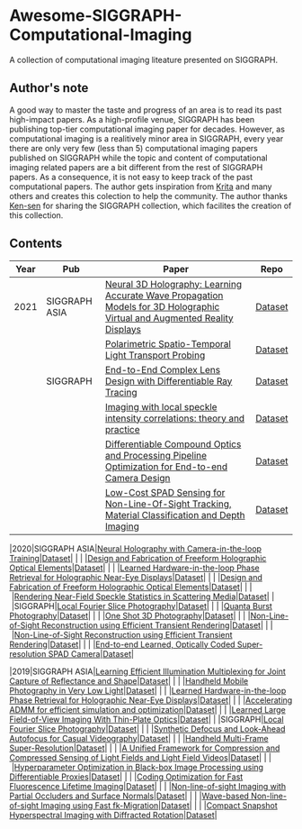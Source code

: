 # Awesome-SIGGRAPH-Computational-Imaging
A collection of computational imaging liteature presented on SIGGRAPH.

## Author's note
A good way to master the taste and progress of an area is to read its past high-impact papers. 
As a high-profile venue, SIGGRAPH has been publishing top-tier computational imaging paper for decades. However, as computational imaging is a realitively minor area in SIGGRAPH, every year there are only very few (less than 5) computational imaging papers published on SIGGRAPH while the topic and content of computational imaging related papers are a bit different from the rest of SIGGRAPH papers. As a consequence, it is not easy to keep track of the past computational papers. The author gets inspiration from [Krita](https://github.com/tkuri) and many others and creates this colection to help the community. The author thanks [Ken-sen](https://kesen.realtimerendering.com/) for sharing the SIGGRAPH collection, which facilites the creation of this collection. 

<!-- 
## Table of contents

- [Illumination Estimation (DL)](#illumination-estimation-dl)
- [Intrinsic Decomposition (non-DL)](#intrinsic-decomposition-non-dl)
- [Intrinsic Decomposition (DL)](#intrinsic-decomposition-dl)
- [Dataset](#dataset)
 -->

## Contents
<!-- ## Illumination Estimation (DL) -->
|Year|Pub|Paper|Repo|
|---|---|---|---|
|2021|SIGGRAPH ASIA|[Neural 3D Holography: Learning Accurate Wave Propagation Models for 3D Holographic Virtual and Augmented Reality Displays]()|[Dataset]()|
|&nbsp;|&nbsp;|[Polarimetric Spatio-Temporal Light Transport Probing]()|[Dataset]()|
|&nbsp;|SIGGRAPH|[End-to-End Complex Lens Design with Differentiable Ray Tracing]()|[Dataset]()|
|&nbsp;|&nbsp;|[Imaging with local speckle intensity correlations: theory and practice]()|[Dataset]()|
|&nbsp;|&nbsp;|[Differentiable Compound Optics and Processing Pipeline Optimization for End-to-end Camera Design]()|[Dataset]()|
|&nbsp;|&nbsp;|[Low-Cost SPAD Sensing for Non-Line-Of-Sight Tracking, Material Classification and Depth Imaging]()|[Dataset]()|

|2020|SIGGRAPH ASIA|[Neural Holography with Camera-in-the-loop Training]()|[Dataset]()|
|&nbsp;|&nbsp;|[Design and Fabrication of Freeform Holographic Optical Elements]()|[Dataset]()|
|&nbsp;|&nbsp;|[Learned Hardware-in-the-loop Phase Retrieval for Holographic Near-Eye Displays]()|[Dataset]()|
|&nbsp;|&nbsp;|[Design and Fabrication of Freeform Holographic Optical Elements]()|[Dataset]()|
|&nbsp;|&nbsp;|[Rendering Near-Field Speckle Statistics in Scattering Media]()|[Dataset]()|
|&nbsp;|SIGGRAPH|[Local Fourier Slice Photography]()|[Dataset]()|
|&nbsp;|&nbsp;|[Quanta Burst Photography]()|[Dataset]()|
|&nbsp;|&nbsp;|[One Shot 3D Photography]()|[Dataset]()|
|&nbsp;|&nbsp;|[Non-Line-of-Sight Reconstruction using Efficient Transient Rendering]()|[Dataset]()|
|&nbsp;|&nbsp;|[Non-Line-of-Sight Reconstruction using Efficient Transient Rendering]()|[Dataset]()|
|&nbsp;|&nbsp;|[End-to-end Learned, Optically Coded Super-resolution SPAD Camera]()|[Dataset]()|


|2019|SIGGRAPH ASIA|[Learning Efficient Illumination Multiplexing for Joint Capture of Reflectance and Shape]()|[Dataset]()|
|&nbsp;|&nbsp;|[Handheld Mobile Photography in Very Low Light]()|[Dataset]()|
|&nbsp;|&nbsp;|[Learned Hardware-in-the-loop Phase Retrieval for Holographic Near-Eye Displays]()|[Dataset]()|
|&nbsp;|&nbsp;|[Accelerating ADMM for efficient simulation and optimization]()|[Dataset]()|
|&nbsp;|&nbsp;|[Learned Large Field-of-View Imaging With Thin-Plate Optics]()|[Dataset]()|
|&nbsp;|SIGGRAPH|[Local Fourier Slice Photography]()|[Dataset]()|
|&nbsp;|&nbsp;|[Synthetic Defocus and Look-Ahead Autofocus for Casual Videography]()|[Dataset]()|
|&nbsp;|&nbsp;|[Handheld Multi-Frame Super-Resolution]()|[Dataset]()|
|&nbsp;|&nbsp;|[A Unified Framework for Compression and Compressed Sensing of Light Fields and Light Field Videos]()|[Dataset]()|
|&nbsp;|&nbsp;|[Hyperparameter Optimization in Black-box Image Processing using Differentiable Proxies]()|[Dataset]()|
|&nbsp;|&nbsp;|[Coding Optimization for Fast Fluorescence Lifetime Imaging]()|[Dataset]()|
|&nbsp;|&nbsp;|[Non-line-of-sight Imaging with Partial Occluders and Surface Normals]()|[Dataset]()|
|&nbsp;|&nbsp;|[Wave-based Non-line-of-sight Imaging using Fast fk-Migration]()|[Dataset]()|
|&nbsp;|&nbsp;|[Compact Snapshot Hyperspectral Imaging with Diffracted Rotation]()|[Dataset]()|


<!-- 

|2017|SIGGRAPH ASIA|[Learning to Predict Indoor Illumination from a Single Image](https://arxiv.org/abs/1704.00090)|[Dataset](http://indoor.hdrdb.com/)|
|2018|3DV|[Learning to Estimate Indoor Lighting from 3D Objects](https://arxiv.org/abs/1806.03994)|[Code & Dataset] -->


